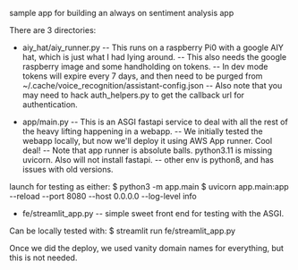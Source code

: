 sample app for building an always on sentiment analysis app

There are 3 directories:
* aiy_hat/aiy_runner.py
-- This runs on a raspberry Pi0 with a google AIY hat, which is just what I had lying around.
-- This also needs the google raspberry image and some handholding on tokens.
-- In dev mode tokens will expire every 7 days, and then need to be purged from ~/.cache/voice_recognition/assistant-config.json
-- Also note that you may need to hack auth_helpers.py to get the callback url for authentication.

* app/main.py
-- This is an ASGI fastapi service to deal with all the rest of the heavy lifting happening in a webapp.
-- We initially tested the webapp locally, but now we'll deploy it using AWS App runner. Cool deal!
-- Note that app runner is absolute balls. python3.11 is missing uvicorn. Also will not install fastapi.
-- other env is python8, and has issues with old versions.

launch for testing as either:
$ python3 -m app.main
$ uvicorn app.main:app --reload --port 8080 --host 0.0.0.0 --log-level info

* fe/streamlit_app.py
-- simple sweet front end for testing with the ASGI.

Can be locally tested with:
$ streamlit run fe/streamlit_app.py

Once we did the deploy, we used vanity domain names for everything, but this is not needed.
